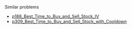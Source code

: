 Similar problems
- [p188_Best_Time_to_Buy_and_Sell_Stock_IV](https://github.com/genxium/Leetcode/tree/master/p188_Best_Time_to_Buy_and_Sell_Stock_IV) 
- [p309_Best_Time_to_Buy_and_Sell_Stock_with_Cooldown](https://github.com/genxium/Leetcode/tree/master/p309_Best_Time_to_Buy_and_Sell_Stock_with_Cooldown) 
